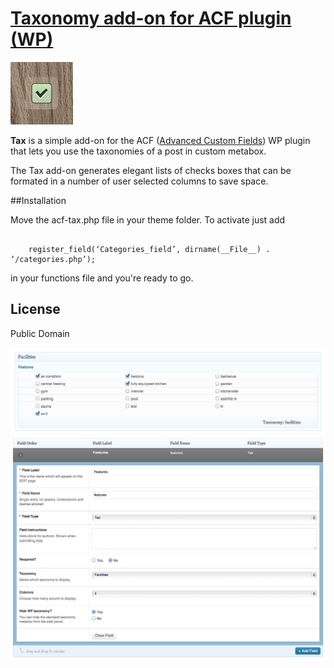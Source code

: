# [Taxonomy add-on for ACF plugin (WP)](https://github.com/FutureMedia/acf-tax)

![acf-tax](tax-icon.png)

**Tax** is a simple add-on for the ACF ([Advanced Custom Fields](http://www.advancedcustomfields.com/)) WP plugin that lets you use the taxonomies of a post in custom metabox.

The Tax add-on generates elegant lists of checks boxes that can be formated in a number of user selected columns to save space. 

##Installation

Move the acf-tax.php file in your theme folder. To activate just add 

<pre><code>
	register_field(‘Categories_field’, dirname(__File__) . ‘/categories.php’);
</code></pre>

in your functions file and you're ready to go.

## License

Public Domain

![acf-tax metabox](tax-1.png)
![acf-tax settings](tax-2.png)

